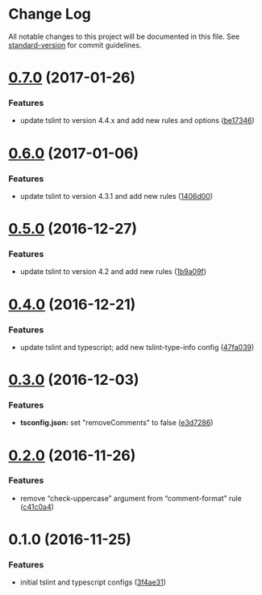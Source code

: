 # Change Log

All notable changes to this project will be documented in this file. See [standard-version](https://github.com/conventional-changelog/standard-version) for commit guidelines.

<a name="0.7.0"></a>
# [0.7.0](https://github.com/clebert/ts-config/compare/v0.6.0...v0.7.0) (2017-01-26)


### Features

* update tslint to version 4.4.x and add new rules and options ([be17346](https://github.com/clebert/ts-config/commit/be17346))



<a name="0.6.0"></a>
# [0.6.0](https://github.com/clebert/ts-config/compare/v0.5.0...v0.6.0) (2017-01-06)


### Features

* update tslint to version 4.3.1 and add new rules ([1406d00](https://github.com/clebert/ts-config/commit/1406d00))



<a name="0.5.0"></a>
# [0.5.0](https://github.com/clebert/ts-config/compare/v0.4.0...v0.5.0) (2016-12-27)


### Features

* update tslint to version 4.2 and add new rules ([1b9a09f](https://github.com/clebert/ts-config/commit/1b9a09f))



<a name="0.4.0"></a>
# [0.4.0](https://github.com/clebert/ts-config/compare/v0.3.0...v0.4.0) (2016-12-21)


### Features

* update tslint and typescript; add new tslint-type-info config ([47fa039](https://github.com/clebert/ts-config/commit/47fa039))



<a name="0.3.0"></a>
# [0.3.0](https://github.com/clebert/ts-config/compare/v0.2.0...v0.3.0) (2016-12-03)


### Features

* **tsconfig.json:** set "removeComments" to false ([e3d7286](https://github.com/clebert/ts-config/commit/e3d7286))



<a name="0.2.0"></a>
# [0.2.0](https://github.com/clebert/ts-config/compare/v0.1.0...v0.2.0) (2016-11-26)


### Features

* remove “check-uppercase” argument from “comment-format” rule ([c41c0a4](https://github.com/clebert/ts-config/commit/c41c0a4))



<a name="0.1.0"></a>
# 0.1.0 (2016-11-25)


### Features

* initial tslint and typescript configs ([3f4ae31](https://github.com/clebert/ts-config/commit/3f4ae31))
